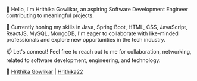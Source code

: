 👋 Hello, I'm Hrithika Gowlikar, an aspiring Software Development Engineer contributing to meaningful projects. 

🚀 Currently honing my skills in Java, Spring Boot, HTML, CSS, JavaScript, ReactJS, MySQL, MongoDB, I'm eager to collaborate with like-minded professionals and explore new opportunities in the tech industry.

📫 Let's connect! Feel free to reach out to me for collaboration, networking, related to software development, engineering, and technology.

🔗 [Hrithika Gowlikar](https://www.linkedin.com/in/hrithika-gowlikar22/) | [Hrithika22](https://x.com/Hrithika22?t=shn8GVSx6jWOniX456-pWg&s=09)


<!---
Hrithika22/Hrithika22 is a ✨ special ✨ repository because its `README.md` (this file) appears on your GitHub profile.
You can click the Preview link to take a look at your changes.
--->
